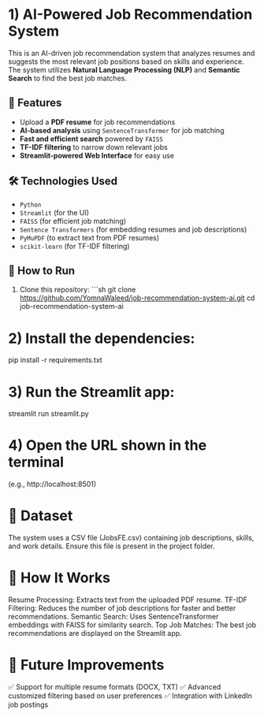 # 1)  AI-Powered Job Recommendation System

  This is an AI-driven job recommendation system that analyzes resumes and suggests the most relevant job positions based on skills and experience. The system utilizes **Natural Language Processing (NLP)** and **Semantic Search** to find the best job matches.

  ## 🚀 Features
  - Upload a **PDF resume** for job recommendations
  - **AI-based analysis** using `SentenceTransformer` for job matching
  - **Fast and efficient search** powered by `FAISS`
  - **TF-IDF filtering** to narrow down relevant jobs
  - **Streamlit-powered Web Interface** for easy use

  ## 🛠️ Technologies Used
  - `Python`
  - `Streamlit` (for the UI)
  - `FAISS` (for efficient job matching)
  - `Sentence Transformers` (for embedding resumes and job descriptions)
  - `PyMuPDF` (to extract text from PDF resumes)
  - `scikit-learn` (for TF-IDF filtering)

  ## 📌 How to Run
  1. Clone this repository:
    ```sh
    git clone https://github.com/YomnaWaleed/job-recommendation-system-ai.git
    cd job-recommendation-system-ai

# 2) Install the dependencies:
  pip install -r requirements.txt

# 3) Run the Streamlit app:
  streamlit run streamlit.py

# 4) Open the URL shown in the terminal 
  (e.g., http://localhost:8501)




# 📄 Dataset
  The system uses a CSV file (JobsFE.csv) containing job descriptions, skills, and work details. Ensure this file is present in the project folder.


# 🤖 How It Works
  Resume Processing: Extracts text from the uploaded PDF resume.
  TF-IDF Filtering: Reduces the number of job descriptions for faster and better recommendations.
  Semantic Search: Uses SentenceTransformer embeddings with FAISS for similarity search.
  Top Job Matches: The best job recommendations are displayed on the Streamlit app.


# 📌 Future Improvements
  ✅ Support for multiple resume formats (DOCX, TXT)
  ✅ Advanced customized filtering based on user preferences
  ✅ Integration with LinkedIn job postings
